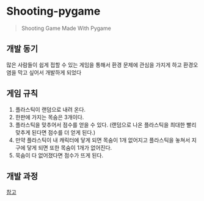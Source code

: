 # Shooting-pygame

> Shooting Game Made With Pygame

## 개발 동기

많은 사람들이 쉽게 접할 수 있는 게임을 통해서 환경 문제에 관심을 가지게 하고 환경오염을 막고 싶어서 개발하게 되었다

## 게임 규칙

1. 플라스틱이 랜덤으로 내려 온다.
2. 한판에 가지는 목숨은 3개이다.
3. 플라스틱을 맞추어서 점수를 얻을 수 있다. (랜덤으로 나온 플라스틱을 최대한 빨리 맞추게 된다면 점수를 더 얻게 된다.)
4. 만약 플라스틱이 내 캐릭터에 닿게 되면 목숨이 1개 없어지고 플라스틱을 놓쳐서 지구에 닿게 되면 또한 목숨이 1개가 없어진다.
5. 묵숨이 다 없어졌다면 점수가 뜨게 된다.

## 개발 과정

[참고](http://suanlab.com/assets/slectures/python/PyShooting.pdf)
